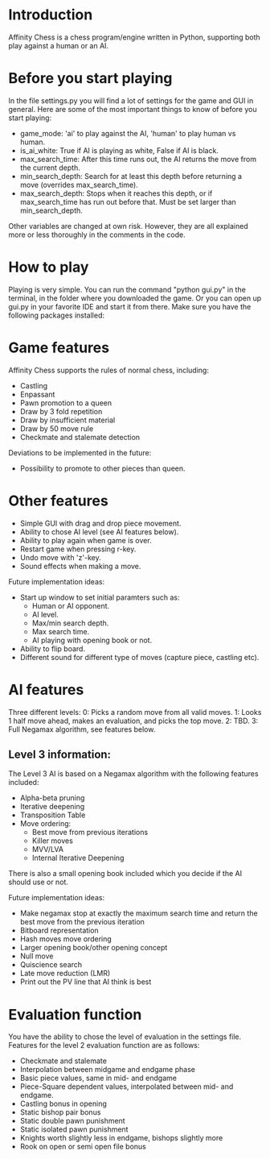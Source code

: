 # Introduction
Affinity Chess is a chess program/engine written in Python, supporting both play against a human or an AI. 

# Before you start playing
In the file settings.py you will find a lot of settings for the game and GUI in general. Here are some of the most important things to know of before you start playing:
- game_mode: 'ai' to play against the AI, 'human' to play human vs human.
- is_ai_white: True if AI is playing as white, False if AI is black.
- max_search_time: After this time runs out, the AI returns the move from the current depth. 
- min_search_depth: Search for at least this depth before returning a move (overrides max_search_time).
- max_search_depth: Stops when it reaches this depth, or if max_search_time has run out before that. Must be set larger than min_search_depth.

Other variables are changed at own risk. However, they are all explained more or less thoroughly in the comments in the code.

# How to play
Playing is very simple. You can run the command "python gui.py" in the terminal, in the folder where you downloaded the game. Or you can open up gui.py in your favorite IDE and start it from there. Make sure you have the following packages installed:

# Game features
Affinity Chess supports the rules of normal chess, including:
- Castling
- Enpassant
- Pawn promotion to a queen
- Draw by 3 fold repetition
- Draw by insufficient material
- Draw by 50 move rule
- Checkmate and stalemate detection

Deviations to be implemented in the future: 
- Possibility to promote to other pieces than queen.

# Other features
- Simple GUI with drag and drop piece movement.
- Ability to chose AI level (see AI features below).
- Ability to play again when game is over.
- Restart game when pressing r-key.
- Undo move with 'z'-key.
- Sound effects when making a move.

Future implementation ideas:
- Start up window to set initial paramters such as:
  - Human or AI opponent.
  - AI level.
  - Max/min search depth.
  - Max search time.
  - AI playing with opening book or not.
- Ability to flip board.
- Different sound for different type of moves (capture piece, castling etc).
  
# AI features
Three different levels:
0: Picks a random move from all valid moves.
1: Looks 1 half move ahead, makes an evaluation, and picks the top move.
2: TBD.
3: Full Negamax algorithm, see features below.

Level 3 information:
-
The Level 3 AI is based on a Negamax algorithm with the following features included:
- Alpha-beta pruning
- Iterative deepening
- Transposition Table
- Move ordering:
  - Best move from previous iterations
  - Killer moves
  - MVV/LVA
  - Internal Iterative Deepening

There is also a small opening book included which you decide if the AI should use or not. 

Future implementation ideas:
- Make negamax stop at exactly the maximum search time and return the best move from the previous iteration
- Bitboard representation
- Hash moves move ordering
- Larger opening book/other opening concept
- Null move
- Quiscience search
- Late move reduction (LMR)
- Print out the PV line that AI think is best

# Evaluation function
You have the ability to chose the level of evaluation in the settings file. Features for the level 2 evaluation function are as follows:
- Checkmate and stalemate
- Interpolation between midgame and endgame phase
- Basic piece values, same in mid- and endgame
- Piece-Square dependent values, interpolated between mid- and endgame.
- Castling bonus in opening
- Static bishop pair bonus
- Static double pawn punishment
- Static isolated pawn punishment
- Knights worth slightly less in endgame, bishops slightly more
- Rook on open or semi open file bonus



